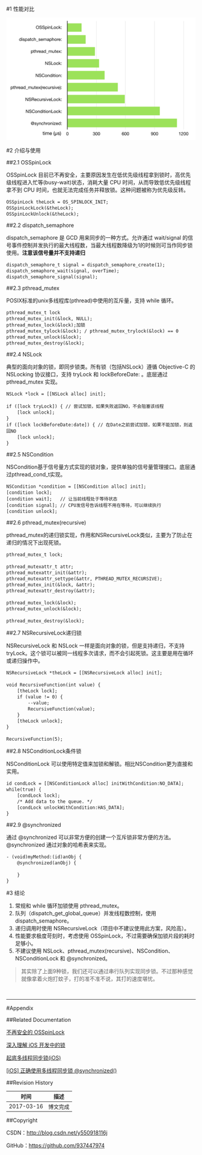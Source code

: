 #1 性能对比

![](https://raw.githubusercontent.com/937447974/Blog/master/Resources/2017031601.png)

#2 介绍与使用

##2.1 OSSpinLock

OSSpinLock 目前已不再安全，主要原因发生在低优先级线程拿到锁时，高优先级线程进入忙等(busy-wait)状态，消耗大量 CPU 时间，从而导致低优先级线程拿不到 CPU 时间，也就无法完成任务并释放锁。这种问题被称为优先级反转。

```objc
OSSpinLock theLock = OS_SPINLOCK_INIT;
OSSpinLockLock(&theLock);
OSSpinLockUnlock(&theLock);
```

##2.2 dispatch_semaphore

dispatch_semaphore 是 GCD 用来同步的一种方式。允许通过 wait/signal 的信号事件控制并发执行的最大线程数，当最大线程数降级为1的时候则可当作同步锁使用。**注意该信号量并不支持递归**

```objc
dispatch_semaphore_t signal = dispatch_semaphore_create(1);
dispatch_semaphore_wait(signal, overTime);
dispatch_semaphore_signal(signal);
```

##2.3 pthread_mutex

POSIX标准的unix多线程库(pthread)中使用的互斥量，支持 while 循环。

```objc
pthread_mutex_t lock
pthread_mutex_init(&lock, NULL);
pthread_mutex_lock(&lock);加锁
pthread_mutex_tylock(&lock); / pthread_mutex_trylock(&lock) == 0
pthread_mutex_unlock(&lock);
pthread_mutex_destroy(&lock);
```

##2.4 NSLock

典型的面向对象的锁，即同步锁类。所有锁（包括NSLock）遵循 Objective-C 的 NSLocking 协议接口，支持 tryLock 和 lockBeforeDate: 。底层通过 pthread_mutex 实现。

```objc
NSLock *lock = [[NSLock alloc] init];

if ([lock tryLock]) { // 尝试加锁，如果失败返回NO，不会阻塞该线程
	[lock unlock];
}
if ([lock lockBeforeDate:date]) { // 在Date之前尝试加锁，如果不能加锁，则返回NO
	[lock unlock];
}
```

##2.5 NSCondition

NSCondition基于信号量方式实现的锁对象，提供单独的信号量管理接口。底层通过pthread_cond_t实现。

```objc
NSCondition *condition = [[NSCondition alloc] init];
[condition lock];
[condition wait];   // 让当前线程处于等待状态
[condition signal]; // CPU发信号告诉线程不用在等待，可以继续执行
[condition unlock];
```

##2.6 pthread_mutex(recursive)

pthread_mutex的递归锁实现，作用和NSRecursiveLock类似，主要为了防止在递归的情况下出现死锁。

```objc
pthread_mutex_t lock;

pthread_mutexattr_t attr;
pthread_mutexattr_init(&attr);
pthread_mutexattr_settype(&attr, PTHREAD_MUTEX_RECURSIVE);
pthread_mutex_init(&lock, &attr);
pthread_mutexattr_destroy(&attr);

pthread_mutex_lock(&lock);
pthread_mutex_unlock(&lock);

pthread_mutex_destroy(&lock);
```

##2.7 NSRecursiveLock递归锁

NSRecursiveLock 和 NSLock 一样是面向对象的锁，但是支持递归，不支持tryLock。这个锁可以被同一线程多次请求，而不会引起死锁。这主要是用在循环或递归操作中。

```objc
NSRecursiveLock *theLock = [[NSRecursiveLock alloc] init];
  
void RecursiveFunction(int value) {
    [theLock lock];
    if (value != 0) {
        --value;
        RecursiveFunction(value);
    }
    [theLock unlock];
}
  
RecursiveFunction(5);
```

##2.8 NSConditionLock条件锁

NSConditionLock 可以使用特定值来加锁和解锁。相比NSCondition更为直接和实用。

```
id condLock = [[NSConditionLock alloc] initWithCondition:NO_DATA];
while(true) {
    [condLock lock];
    /* Add data to the queue. */
    [condLock unlockWithCondition:HAS_DATA];
}
```

##2.9 @synchronized

通过 @synchronized 可以非常方便的创建一个互斥锁非常方便的方法。@synchronized 通过对象的哈希表来实现。

```objc
- (void)myMethod:(id)anObj {
    @synchronized(anObj) {
    
    }
}
```

#3 结论

1. 常规和 while 循环加锁使用 pthread_mutex。
2. 队列（dispatch_get_global_queue）并发线程数控制，使用 dispatch_semaphore。
3. 递归调用时使用 NSRecursiveLock（项目中不建议使用此方案，风险高）。
4. 性能要求极度苛刻时，考虑使用 OSSpinLock，不过需要确保加锁片段的耗时足够小。
6. 不建议使用 NSLock、pthread_mutex(recursive)、NSCondition、NSConditionLock 和 @synchronized。

> 其实除了上面9种锁，我们还可以通过串行队列实现同步锁。不过那种感觉就像拿着火炮打蚊子，打的准不准不说，其打的速度堪忧。

&#160;

----------

#Appendix

##Related Documentation

[不再安全的 OSSpinLock](http://blog.ibireme.com/2016/01/16/spinlock_is_unsafe_in_ios/)

[深入理解 iOS 开发中的锁](http://www.jianshu.com/p/8781ff49e05b)

[起底多线程同步锁(iOS)](http://www.cocoachina.com/ios/20160129/15170.html)

[[iOS] 正确使用多线程同步锁 @synchronized()](http://www.tuicool.com/articles/b2QB7vu)

##Revision History

| 时间 | 描述 |
| ---- | ---- |
| 2017-03-16 | 博文完成 |

##Copyright

CSDN：http://blog.csdn.net/y550918116j

GitHub：https://github.com/937447974